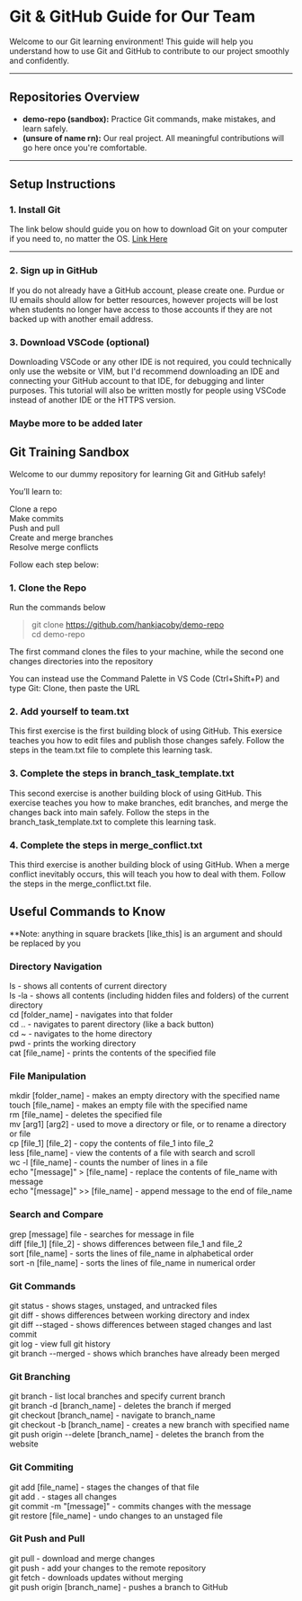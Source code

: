 # Git & GitHub Guide for Our Team

Welcome to our Git learning environment! This guide will help you understand how to use Git and GitHub to contribute to our project smoothly and confidently.

---

## Repositories Overview

- **demo-repo (sandbox):** Practice Git commands, make mistakes, and learn safely.
- **(unsure of name rn):** Our real project. All meaningful contributions will go here once you're comfortable.

---

## Setup Instructions

### 1. Install Git
The link below should guide you on how to download Git on your computer if you need to, no matter the OS.
[Link Here](https://www.atlassian.com/git/tutorials/install-git)

---

### 2. Sign up in GitHub

If you do not already have a GitHub account, please create one. Purdue or IU emails should allow for
better resources, however projects will be lost when
students no longer have access to those accounts if
they are not backed up with another email address.

### 3. Download VSCode (optional)

Downloading VSCode or any other IDE is not required,
you could technically only use the website or VIM, 
but I'd recommend downloading an IDE and connecting
your GitHub account to that IDE, for debugging and
linter purposes. This tutorial will also be written 
mostly for people using VSCode instead of another 
IDE or the HTTPS version.

### Maybe more to be added later

## Git Training Sandbox

Welcome to our dummy repository for learning Git and GitHub safely!

You’ll learn to:
  
  Clone a repo  
  Make commits  
  Push and pull  
  Create and merge branches  
  Resolve merge conflicts   

Follow each step below:

### 1. Clone the Repo

Run the commands below  

  > git clone https://github.com/hankjacoby/demo-repo  
  > cd demo-repo  

The first command clones the files to your machine, while
the second one changes directories into the repository

You can instead use the Command Palette in VS Code (Ctrl+Shift+P) and type Git: Clone, then paste the URL

### 2. Add yourself to team.txt

This first exercise is the first building block of using GitHub. This exersice teaches
you how to edit files and publish those changes safely. 
Follow the steps in the team.txt file to complete this learning task.

### 3. Complete the steps in branch_task_template.txt

This second exercise is another building block of using GitHub. This exercise teaches
you how to make branches, edit branches, and merge the changes back into main safely.
Follow the steps in the branch_task_template.txt to complete this learning task.

### 4. Complete the steps in merge_conflict.txt

This third exercise is another building block of using GitHub. When a merge conflict inevitably
occurs, this will teach you how to deal with them.
Follow the steps in the merge_conflict.txt file.

## Useful Commands to Know  
**Note: anything in square brackets [like_this] is an argument and should be replaced by you  

### Directory Navigation  

ls - shows all contents of current directory  
ls -la - shows all contents (including hidden files and folders) of the current directory  
cd [folder_name] - navigates into that folder  
cd .. - navigates to parent directory (like a back button)  
cd ~ - navigates to the home directory  
pwd - prints the working directory  
cat [file_name] - prints the contents of the specified file

### File Manipulation  

mkdir [folder_name] - makes an empty directory with the specified name  
touch [file_name] - makes an empty file with the specified name  
rm [file_name] - deletes the specified file  
mv [arg1] [arg2] - used to move a directory or file, or to rename a directory or file  
cp [file_1] [file_2] - copy the contents of file_1 into file_2  
less [file_name] - view the contents of a file with search and scroll  
wc -l [file_name] - counts the number of lines in a file  
echo "[message]" > [file_name] - replace the contents of file_name with message  
echo "[message]" >> [file_name] - append message to the end of file_name  

### Search and Compare

grep [message] file - searches for message in file  
diff [file_1] [file_2] - shows differences between file_1 and file_2  
sort [file_name] - sorts the lines of file_name in alphabetical order  
sort -n [file_name] - sorts the lines of file_name in numerical order  

### Git Commands

git status - shows stages, unstaged, and untracked files  
git diff - shows differences between working directory and index  
git diff --staged - shows differences between staged changes and last commit  
git log - view full git history  
git branch --merged - shows which branches have already been merged

### Git Branching

git branch - list local branches and specify current branch  
git branch -d [branch_name] - deletes the branch if merged  
git checkout [branch_name] - navigate to branch_name  
git checkout -b [branch_name] - creates a new branch with specified name  
git push origin --delete [branch_name] - deletes the branch from the website

### Git Commiting

git add [file_name] - stages the changes of that file  
git add . - stages all changes  
git commit -m "[message]" - commits changes with the message  
git restore [file_name] - undo changes to an unstaged file  

### Git Push and Pull

git pull - download and merge changes  
git push - add your changes to the remote repository  
git fetch - downloads updates without merging  
git push origin [branch_name] - pushes a branch to GitHub
